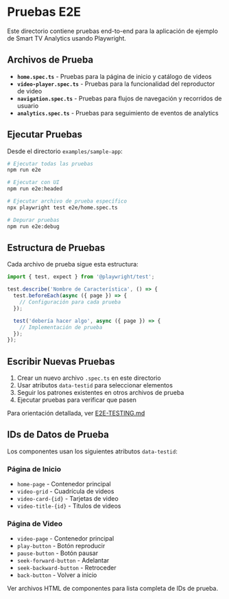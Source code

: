 # Pruebas E2E

Este directorio contiene pruebas end-to-end para la aplicación de ejemplo de Smart TV Analytics usando Playwright.

## Archivos de Prueba

- **`home.spec.ts`** - Pruebas para la página de inicio y catálogo de videos
- **`video-player.spec.ts`** - Pruebas para la funcionalidad del reproductor de video
- **`navigation.spec.ts`** - Pruebas para flujos de navegación y recorridos de usuario
- **`analytics.spec.ts`** - Pruebas para seguimiento de eventos de analytics

## Ejecutar Pruebas

Desde el directorio `examples/sample-app`:

```bash
# Ejecutar todas las pruebas
npm run e2e

# Ejecutar con UI
npm run e2e:headed

# Ejecutar archivo de prueba específico
npx playwright test e2e/home.spec.ts

# Depurar pruebas
npm run e2e:debug
```

## Estructura de Pruebas

Cada archivo de prueba sigue esta estructura:

```typescript
import { test, expect } from '@playwright/test';

test.describe('Nombre de Característica', () => {
  test.beforeEach(async ({ page }) => {
    // Configuración para cada prueba
  });

  test('debería hacer algo', async ({ page }) => {
    // Implementación de prueba
  });
});
```

## Escribir Nuevas Pruebas

1. Crear un nuevo archivo `.spec.ts` en este directorio
2. Usar atributos `data-testid` para seleccionar elementos
3. Seguir los patrones existentes en otros archivos de prueba
4. Ejecutar pruebas para verificar que pasen

Para orientación detallada, ver [E2E-TESTING.md](../E2E-TESTING.md)

## IDs de Datos de Prueba

Los componentes usan los siguientes atributos `data-testid`:

### Página de Inicio
- `home-page` - Contenedor principal
- `video-grid` - Cuadrícula de videos
- `video-card-{id}` - Tarjetas de video
- `video-title-{id}` - Títulos de videos

### Página de Video
- `video-page` - Contenedor principal
- `play-button` - Botón reproducir
- `pause-button` - Botón pausar
- `seek-forward-button` - Adelantar
- `seek-backward-button` - Retroceder
- `back-button` - Volver a inicio

Ver archivos HTML de componentes para lista completa de IDs de prueba.
